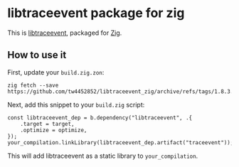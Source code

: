 # libtraceevent package for zig

This is [libtraceevent](https://git.kernel.org/pub/scm/libs/libtrace/libtraceevent.git/),
packaged for [Zig](https://ziglang.org/).

## How to use it

First, update your `build.zig.zon`:

```
zig fetch --save https://github.com/tw4452852/libtraceevent_zig/archive/refs/tags/1.8.3.tar.gz
```

Next, add this snippet to your `build.zig` script:

```zig
const libtraceevent_dep = b.dependency("libtraceevent", .{
    .target = target,
    .optimize = optimize,
});
your_compilation.linkLibrary(libtraceevent_dep.artifact("traceevent"));
```

This will add libtraceevent as a static library to `your_compilation`.
